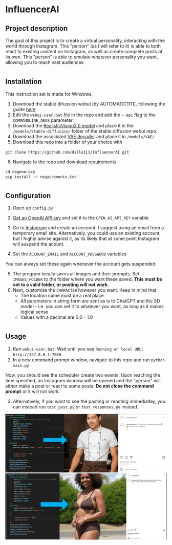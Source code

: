 # InfluencerAI

## Project description

The goal of this project is to create a virtual personality, interacting with the world through Instagram. This "person" (as I will refer to it) is able to both react to existing content on Instagram, as well as create complete posts of its own. 
This "person" is able to emulate whatever personality you want, allowing you to reach vast audiences
#
## Installation
This instruction set is made for Windows.
1. Download the stable difussion webui (by AUTOMATIC1111), following the guide [here](https://github.com/AUTOMATIC1111/stable-diffusion-webui#installation-and-running)
2. Edit the `webui-user.bat` file in the repo and add the `--api` flag to the `COMMANDLINE_ARGS` parameter.
3. Download the [RealisticVision2.0 model](https://civitai.com/api/download/models/29460) and place it in the `/models/Stable-diffusion/` folder of the stable diffusion webui repo.
4. Download the associated [VAE decoder](https://civitai.com/api/download/models/29460?type=VAE) and place it in `/models/VAE/`
5. Download this repo into a folder of your choice with

`git clone https://github.com/Hillo111/InfluencerAI.git`

6. Navigate to the repo and download requirements
```
cd degeneracy
pip install -r requirements.txt
```
#
## Configuration
1. Open up `config.py`
2. [Get an OpenAI API key](https://platform.openai.com/account/api-keys) and set it to the `OPEN_AI_API_KEY` variable

3. Go to [Instagram](https://instagram.com) and create an account. I suggest using an email from a temporary email site. Alternatively, you could use an existing account, but I highly advise against it, as its likely that at some point Instagram will suspend the acount. 
4.  Set the `ACCOUNT_EMAIL` and `ACCOUNT_PASSWORD` variables

You can always set these again whenever the account gets suspended.

5. The program locally saves all images and their prompts. Set `IMAGES_FOLDER` to the folder where you want these saved. **This must be set to a valid folder, or posting will not work**.
6. Next, customize the `CHARACTER` however you want. Keep in mind that
    - The location name must be a real place
    - All parameters in string form are sent as is to ChatGPT and the SD model - i.e. you can set it to whatever you want, as long as it makes logical sense
    - Values with a decimal are 0.0 - 1.0
#
## Usage
1. Run `webui-user.bat`. Wait until you see `Running on local URL: http://127.0.0.1:7860`.
2. In a new command prompt window, navigate to this repo and run `python main.py`

Now, you should see the scheduler create two events. Upon reaching the time specified, an Instagram window will be opened and the "person" will either make a post or react to some posts. **Do not close the command prompt** or it will not work. 

3. Alternatively, if you want to see the posting or reacting immediatley, you can instead run `test_post.py` or `test_responses.py` instead.

![post](/demo_images/demo1.png)
![post](/demo_images/demo2.png)